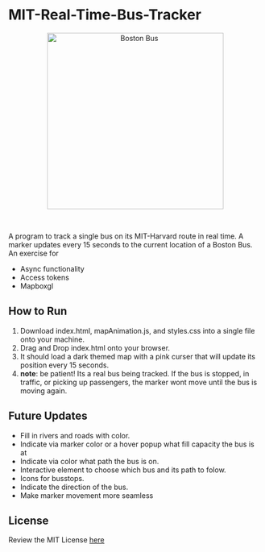 # MIT-Real-Time-Bus-Tracker

<p align="center"><img src="https://cdn.discordapp.com/attachments/903864973229445140/935265844148207636/unknown.png" alt="Boston Bus" width="350"></p> <br>

A program to track a single bus on its MIT-Harvard route in real time. A marker updates every 15 seconds to the current location of a Boston Bus. An exercise for 

- Async functionality 
- Access tokens 
- Mapboxgl 

## How to Run

1. Download index.html, mapAnimation.js, and styles.css into a single file onto your machine. 
2. Drag and Drop index.html onto your browser. 
3. It should load a dark themed map with a pink curser that will update its position every 15 seconds.
4. **note**: be patient! Its a real bus being tracked. If the bus is stopped, in traffic, or picking up passengers, the marker wont move until the bus is moving again.

## Future Updates

* Fill in rivers and roads with color.
* Indicate via marker color or a hover popup what fill capacity the bus is at
* Indicate via color what path the bus is on.
* Interactive element to choose which bus and its path to folow.
* Icons for busstops.
* Indicate the direction of the bus. 
* Make marker movement more seamless

## License 

Review the MIT License [here](https://github.com/ErMcGimsey/MIT-Real-Time-Bus-Tracker/blob/main/LICENSE)
